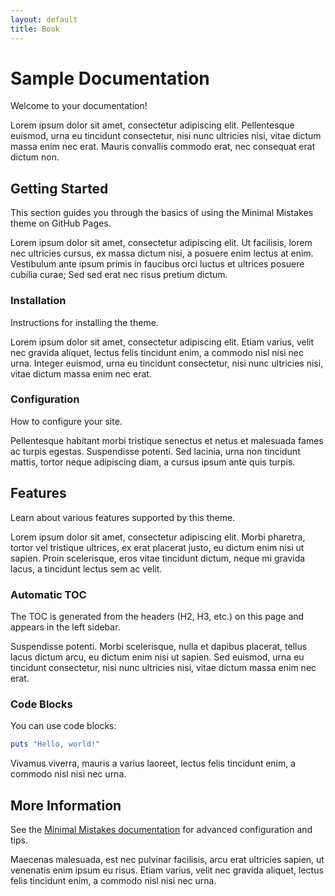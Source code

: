 ```yaml
---
layout: default
title: Book
---
```


# Sample Documentation

Welcome to your documentation!

Lorem ipsum dolor sit amet, consectetur adipiscing elit. Pellentesque euismod, urna eu tincidunt consectetur, nisi nunc ultricies nisi, vitae dictum massa enim nec erat. Mauris convallis commodo erat, nec consequat erat dictum non.

## Getting Started

This section guides you through the basics of using the Minimal Mistakes theme on GitHub Pages.

Lorem ipsum dolor sit amet, consectetur adipiscing elit. Ut facilisis, lorem nec ultricies cursus, ex massa dictum nisi, a posuere enim lectus at enim. Vestibulum ante ipsum primis in faucibus orci luctus et ultrices posuere cubilia curae; Sed sed erat nec risus pretium dictum.

### Installation

Instructions for installing the theme.

Lorem ipsum dolor sit amet, consectetur adipiscing elit. Etiam varius, velit nec gravida aliquet, lectus felis tincidunt enim, a commodo nisl nisi nec urna. Integer euismod, urna eu tincidunt consectetur, nisi nunc ultricies nisi, vitae dictum massa enim nec erat.

### Configuration

How to configure your site.

Pellentesque habitant morbi tristique senectus et netus et malesuada fames ac turpis egestas. Suspendisse potenti. Sed lacinia, urna non tincidunt mattis, tortor neque adipiscing diam, a cursus ipsum ante quis turpis.

## Features

Learn about various features supported by this theme.

Lorem ipsum dolor sit amet, consectetur adipiscing elit. Morbi pharetra, tortor vel tristique ultrices, ex erat placerat justo, eu dictum enim nisi ut sapien. Proin scelerisque, eros vitae tincidunt dictum, neque mi gravida lacus, a tincidunt lectus sem ac velit.

### Automatic TOC

The TOC is generated from the headers (H2, H3, etc.) on this page and appears in the left sidebar.

Suspendisse potenti. Morbi scelerisque, nulla et dapibus placerat, tellus lacus dictum arcu, eu dictum enim nisi ut sapien. Sed euismod, urna eu tincidunt consectetur, nisi nunc ultricies nisi, vitae dictum massa enim nec erat.

### Code Blocks

You can use code blocks:

```ruby
puts "Hello, world!"
```

Vivamus viverra, mauris a varius laoreet, lectus felis tincidunt enim, a commodo nisl nisi nec urna.

## More Information

See the [Minimal Mistakes documentation](https://mmistakes.github.io/minimal-mistakes/docs/) for advanced configuration and tips.

Maecenas malesuada, est nec pulvinar facilisis, arcu erat ultricies sapien, ut venenatis enim ipsum eu risus. Etiam varius, velit nec gravida aliquet, lectus felis tincidunt enim, a commodo nisl nisi nec urna.
